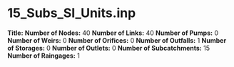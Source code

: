# 15_Subs_SI_Units.inp
**Title:** 
**Number of Nodes:** 40
**Number of Links:** 40
**Number of Pumps:** 0
**Number of Weirs:** 0
**Number of Orifices:** 0
**Number of Outfalls:** 1
**Number of Storages:** 0
**Number of Outlets:** 0
**Number of Subcatchments:** 15
**Number of Raingages:** 1
